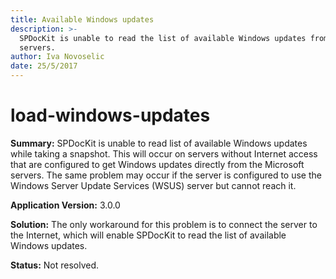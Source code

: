```yaml
---
title: Available Windows updates
description: >-
  SPDocKit is unable to read the list of available Windows updates from your
  servers.
author: Iva Novoselic
date: 25/5/2017
---
```


# load-windows-updates

**Summary:** SPDocKit is unable to read list of available Windows updates while taking a snapshot. This will occur on servers without Internet access that are configured to get Windows updates directly from the Microsoft servers. The same problem may occur if the server is configured to use the Windows Server Update Services \(WSUS\) server but cannot reach it.

**Application Version:** 3.0.0

**Solution:** The only workaround for this problem is to connect the server to the Internet, which will enable SPDocKit to read the list of available Windows updates.

**Status:** Not resolved.

